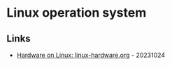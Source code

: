# Linux operation system

## Links

* [Hardware on Linux: linux-hardware.org](https://linux-hardware.org/) - 20231024
